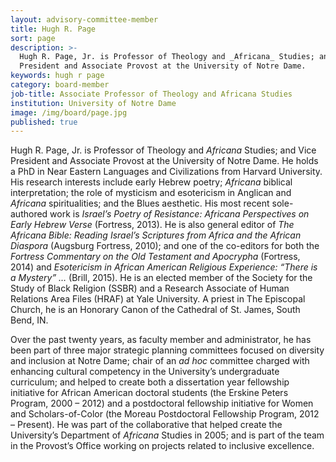 ```yaml
---
layout: advisory-committee-member
title: Hugh R. Page
sort: page
description: >-
  Hugh R. Page, Jr. is Professor of Theology and _Africana_ Studies; and Vice
  President and Associate Provost at the University of Notre Dame.
keywords: hugh r page
category: board-member
job-title: Associate Professor of Theology and Africana Studies
institution: University of Notre Dame
image: /img/board/page.jpg
published: true
---
```

Hugh R. Page, Jr. is Professor of Theology and _Africana_ Studies; and Vice
President and Associate Provost at the University of Notre Dame. He holds a
PhD in Near Eastern Languages and Civilizations from Harvard University.  His
research interests include early Hebrew poetry; _Africana_ biblical interpretation;
the role of mysticism and esotericism in Anglican and _Africana_ spiritualities; and
the Blues aesthetic. His most recent sole-authored work is _Israel’s Poetry of
Resistance: Africana Perspectives on Early Hebrew Verse_ (Fortress, 2013). He is
also general editor of _The Africana Bible: Reading Israel’s Scriptures from Africa
and the African Diaspora_ (Augsburg Fortress, 2010); and one of the co-editors
for both the _Fortress Commentary on the Old Testament and Apocrypha_
(Fortress, 2014) and _Esotericism in African American Religious Experience:
“There is a Mystery” …_ (Brill, 2015). He is an elected member of the Society for
the Study of Black Religion (SSBR) and a Research Associate of Human
Relations Area Files (HRAF) at Yale University. A priest in The Episcopal
Church, he is an Honorary Canon of the Cathedral of St. James, South Bend, IN.

Over the past twenty years, as faculty member and administrator, he has been
part of three major strategic planning committees focused on diversity and
inclusion at Notre Dame; chair of an _ad hoc_ committee charged with enhancing
cultural competency in the University’s undergraduate curriculum; and helped to
create both a dissertation year fellowship initiative for African American doctoral
students (the Erskine Peters Program, 2000 – 2012) and a postdoctoral
fellowship initiative for Women and Scholars-of-Color (the Moreau Postdoctoral
Fellowship Program, 2012 – Present). He was part of the collaborative that
helped create the University’s Department of _Africana_ Studies in 2005; and is
part of the team in the Provost’s Office working on projects related to inclusive
excellence.
